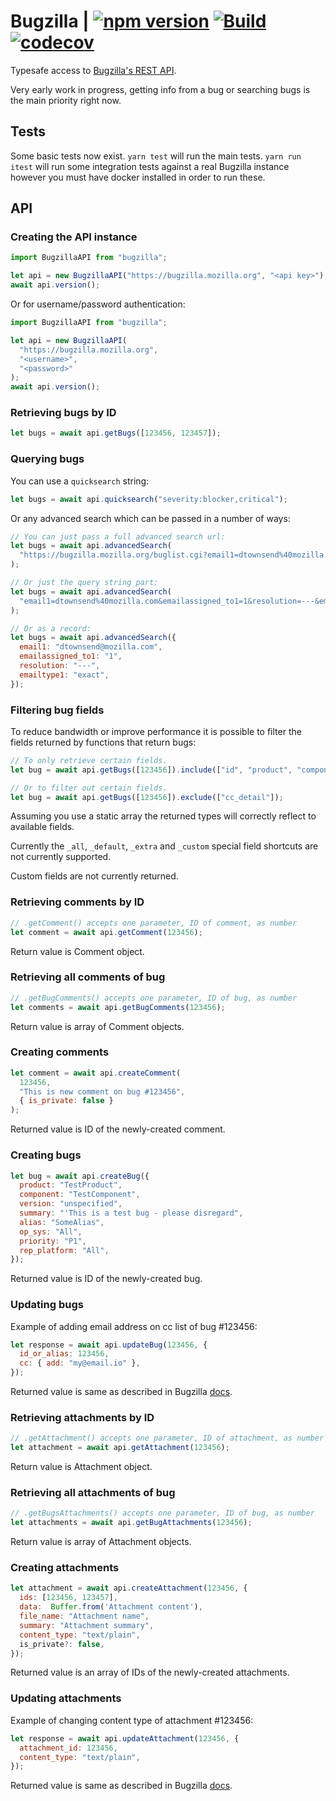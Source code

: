 # Bugzilla | [![npm version](https://badgen.net/npm/v/bugzilla)](https://www.npmjs.com/package/bugzilla) [![Build](https://github.com/redhat-plumbers-in-action/bugzilla/actions/workflows/build.yml/badge.svg)](https://github.com/redhat-plumbers-in-action/bugzilla/actions/workflows/build.yml) [![codecov](https://codecov.io/gh/redhat-plumbers-in-action/bugzilla/branch/main/graph/badge.svg)](https://codecov.io/gh/redhat-plumbers-in-action/bugzilla)

Typesafe access to [Bugzilla's REST API](https://bugzilla.readthedocs.io/en/latest/api/index.html).

Very early work in progress, getting info from a bug or searching bugs is the main priority right
now.

## Tests

Some basic tests now exist. `yarn test` will run the main tests. `yarn run itest` will run some
integration tests against a real Bugzilla instance however you must have docker installed
in order to run these.

## API

### Creating the API instance

```javascript
import BugzillaAPI from "bugzilla";

let api = new BugzillaAPI("https://bugzilla.mozilla.org", "<api key>");
await api.version();
```

Or for username/password authentication:

```javascript
import BugzillaAPI from "bugzilla";

let api = new BugzillaAPI(
  "https://bugzilla.mozilla.org",
  "<username>",
  "<password>"
);
await api.version();
```

### Retrieving bugs by ID

```javascript
let bugs = await api.getBugs([123456, 123457]);
```

### Querying bugs

You can use a `quicksearch` string:

```javascript
let bugs = await api.quicksearch("severity:blocker,critical");
```

Or any advanced search which can be passed in a number of ways:

```javascript
// You can just pass a full advanced search url:
let bugs = await api.advancedSearch(
  "https://bugzilla.mozilla.org/buglist.cgi?email1=dtownsend%40mozilla.com&emailassigned_to1=1&resolution=---&emailtype1=exact&list_id=15603348"
);

// Or just the query string part:
let bugs = await api.advancedSearch(
  "email1=dtownsend%40mozilla.com&emailassigned_to1=1&resolution=---&emailtype1=exact&list_id=15603348"
);

// Or as a record:
let bugs = await api.advancedSearch({
  email1: "dtownsend@mozilla.com",
  emailassigned_to1: "1",
  resolution: "---",
  emailtype1: "exact",
});
```

### Filtering bug fields

To reduce bandwidth or improve performance it is possible to filter the fields returned by functions
that return bugs:

```javascript
// To only retrieve certain fields.
let bug = await api.getBugs([123456]).include(["id", "product", "component"]);

// Or to filter out certain fields.
let bug = await api.getBugs([123456]).exclude(["cc_detail"]);
```

Assuming you use a static array the returned types will correctly reflect to available fields.

Currently the `_all`, `_default`, `_extra` and `_custom` special field shortcuts are not currently
supported.

Custom fields are not currently returned.

### Retrieving comments by ID

```javascript
// .getComment() accepts one parameter, ID of comment, as number
let comment = await api.getComment(123456);
```

Return value is Comment object.

### Retrieving all comments of bug

```javascript
// .getBugComments() accepts one parameter, ID of bug, as number
let comments = await api.getBugComments(123456);
```

Return value is array of Comment objects.

### Creating comments

```javascript
let comment = await api.createComment(
  123456,
  "This is new comment on bug #123456",
  { is_private: false }
);
```

Returned value is ID of the newly-created comment.

### Creating bugs

```javascript
let bug = await api.createBug({
  product: "TestProduct",
  component: "TestComponent",
  version: "unspecified",
  summary: "'This is a test bug - please disregard",
  alias: "SomeAlias",
  op_sys: "All",
  priority: "P1",
  rep_platform: "All",
});
```

Returned value is ID of the newly-created bug.

### Updating bugs

Example of adding email address on cc list of bug #123456:

```javascript
let response = await api.updateBug(123456, {
  id_or_alias: 123456,
  cc: { add: "my@email.io" },
});
```

Returned value is same as described in Bugzilla [docs](https://bugzilla.readthedocs.io/en/latest/api/core/v1/bug.html#update-bug).

### Retrieving attachments by ID

```javascript
// .getAttachment() accepts one parameter, ID of attachment, as number
let attachment = await api.getAttachment(123456);
```

Return value is Attachment object.

### Retrieving all attachments of bug

```javascript
// .getBugsAttachments() accepts one parameter, ID of bug, as number
let attachments = await api.getBugAttachments(123456);
```

Return value is array of Attachment objects.

### Creating attachments

```javascript
let attachment = await api.createAttachment(123456, {
  ids: [123456, 123457],
  data:  Buffer.from('Attachment content'),
  file_name: "Attachment name",
  summary: "Attachment summary",
  content_type: "text/plain",
  is_private?: false,
});
```

Returned value is an array of IDs of the newly-created attachments.

### Updating attachments

Example of changing content type of attachment #123456:

```javascript
let response = await api.updateAttachment(123456, {
  attachment_id: 123456,
  content_type: "text/plain",
});
```

Returned value is same as described in Bugzilla [docs](https://bugzilla.readthedocs.io/en/latest/api/core/v1/attachment.html#update-attachment).
